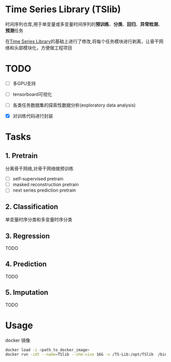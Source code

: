 # Time Series Library (TSlib)
时间序列仓库,用于单变量或多变量时间序列的**预训练**、**分类**、**回归**、**异常检测**、**预测**任务

在[Time Series Library](https://github.com/thuml/Time-Series-Library)的基础上进行了修改,将每个任务模块进行剥离，让骨干网络和头部模块化，方便做工程项目

# TODO
- [ ] 多GPU支持
- [ ] tensorboard可视化
- [ ] 各类任务数据集的探索性数据分析(exploratory data analysis)

- [x] 对训练代码进行封装
# Tasks

## 1. Pretrain
分离骨干网络,对骨干网络做预训练
- [ ] self-supervised pretrain
- [ ] masked reconstruction pretrain
- [ ] next series prediction pretrain

## 2. Classification
单变量时序分类和多变量时序分类

## 3. Regression
TODO

## 4. Prediction
TODO

## 5. Imputation
TODO

# Usage
docker 镜像
```bash
docker load -i <path_to_docker_image>
docker run -idt --name=TSlib --shm-size 16G -v /TS-Lib:/opt/TSlib  /bin/bash
```
